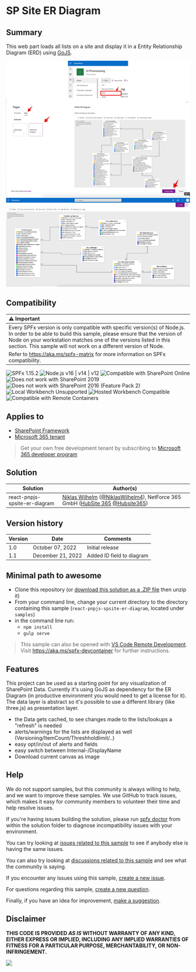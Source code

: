 # SP Site ER Diagram

## Summary

This web part loads all lists on a site and display it in a Entity Relationship Diagram (ERD) using [GoJS](https://www.npmjs.com/package/gojs).

![Best to create a AppPage with the webpart](assets/SPERasAppPage.png)
![ER Webpart in fullscreen](assets/SPERasAppPageFullScreen.png)

## Compatibility

| :warning: Important          |
|:---------------------------|
| Every SPFx version is only compatible with specific version(s) of Node.js. In order to be able to build this sample, please ensure that the version of Node on your workstation matches one of the versions listed in this section. This sample will not work on a different version of Node.|
|Refer to <https://aka.ms/spfx-matrix> for more information on SPFx compatibility.   |

![SPFx 1.15.2](https://img.shields.io/badge/SPFx-1.15.2-green.svg)
![Node.js v16 | v14 | v12](https://img.shields.io/badge/Node.js-v16%20%7C%20v14%20%7C%20v12-green.svg)
![Compatible with SharePoint Online](https://img.shields.io/badge/SharePoint%20Online-Compatible-green.svg)
![Does not work with SharePoint 2019](https://img.shields.io/badge/SharePoint%20Server%202019-Incompatible-red.svg "SharePoint Server 2019 requires SPFx 1.4.1 or lower")
![Does not work with SharePoint 2016 (Feature Pack 2)](https://img.shields.io/badge/SharePoint%20Server%202016%20(Feature%20Pack%202)-Incompatible-red.svg "SharePoint Server 2016 Feature Pack 2 requires SPFx 1.1")
![Local Workbench Unsupported](https://img.shields.io/badge/Local%20Workbench-Unsupported-red.svg "Local workbench is no longer available as of SPFx 1.13 and above")
![Hosted Workbench Compatible](https://img.shields.io/badge/Hosted%20Workbench-Compatible-green.svg)
![Compatible with Remote Containers](https://img.shields.io/badge/Remote%20Containers-Compatible-green.svg)

## Applies to

* [SharePoint Framework](https://docs.microsoft.com/sharepoint/dev/spfx/sharepoint-framework-overview)
* [Microsoft 365 tenant](https://docs.microsoft.com/sharepoint/dev/spfx/set-up-your-development-environment)
> Get your own free development tenant by subscribing to [Microsoft 365 developer program](http://aka.ms/o365devprogram)

## Solution

Solution|Author(s)
--------|---------
react-pnpjs-spsite-er-diagram | [Niklas Wilhelm](https://github.com/ICTNiklasWilhelm) ([@NiklasWilhelm4](https://twitter.com/@NiklasWilhelm4)), NetForce 365 GmbH ([HubSite 365](https://www.hubsite365.com/) [@Hubsite365](https://twitter.com/@Hubsite365))

## Version history

Version|Date|Comments
-------|----|--------
1.0|October 07, 2022|Initial release
1.1|December 21, 2022|Added ID field to diagram

## Minimal path to awesome

* Clone this repository (or [download this solution as a .ZIP file](https://pnp.github.io/download-partial/?url=https://github.com/pnp/sp-dev-fx-webparts/tree/main/samples/react-pnpjs-spsite-er-diagram) then unzip it)
* From your command line, change your current directory to the directory containing this sample (`react-pnpjs-spsite-er-diagram`, located under `samples`)
* in the command line run:
  * `npm install`
  * `gulp serve`

> This sample can also be opened with [VS Code Remote Development](https://code.visualstudio.com/docs/remote/remote-overview). Visit <https://aka.ms/spfx-devcontainer> for further instructions.

## Features

This project can be used as a starting point for any visualization of SharePoint Data. Currently it's using GoJS as dependency for the ER Diagram (in productive environment you would need to get a license for it). The data layer is abstract so it's possible to use a different library (like three.js) as presentation layer.

* the Data gets cached, to see changes made to the lists/lookups a "refresh" is needed
* alerts/warnings for the lists are displayed as well (Versioning/ItemCount/Threshholdlimit/..)
* easy opt/in/out of alerts and fields
* easy switch between Internal-/DisplayName
* Download current canvas as image

## Help

We do not support samples, but this community is always willing to help, and we want to improve these samples. We use GitHub to track issues, which makes it easy for  community members to volunteer their time and help resolve issues.

If you're having issues building the solution, please run [spfx doctor](https://pnp.github.io/cli-microsoft365/cmd/spfx/spfx-doctor/) from within the solution folder to diagnose incompatibility issues with your environment.

You can try looking at [issues related to this sample](https://github.com/pnp/sp-dev-fx-webparts/issues?q=label%3A%22sample%3A%20react-pnpjs-spsite-er-diagram%22) to see if anybody else is having the same issues.

You can also try looking at [discussions related to this sample](https://github.com/pnp/sp-dev-fx-webparts/discussions?discussions_q=react-pnpjs-spsite-er-diagram) and see what the community is saying.

If you encounter any issues using this sample, [create a new issue](https://github.com/pnp/sp-dev-fx-webparts/issues/new?assignees=&labels=Needs%3A+Triage+%3Amag%3A%2Ctype%3Abug-suspected%2Csample%3A%20react-pnpjs-spsite-er-diagram&template=bug-report.yml&sample=react-pnpjs-spsite-er-diagram&authors=@YOURGITHUBUSERNAME&title=react-pnpjs-spsite-er-diagram%20-%20).

For questions regarding this sample, [create a new question](https://github.com/pnp/sp-dev-fx-webparts/issues/new?assignees=&labels=Needs%3A+Triage+%3Amag%3A%2Ctype%3Aquestion%2Csample%3A%20react-pnpjs-spsite-er-diagram&template=question.yml&sample=react-pnpjs-spsite-er-diagram&authors=@YOURGITHUBUSERNAME&title=react-pnpjs-spsite-er-diagram%20-%20).

Finally, if you have an idea for improvement, [make a suggestion](https://github.com/pnp/sp-dev-fx-webparts/issues/new?assignees=&labels=Needs%3A+Triage+%3Amag%3A%2Ctype%3Aenhancement%2Csample%3A%20react-pnpjs-spsite-er-diagram&template=suggestion.yml&sample=react-pnpjs-spsite-er-diagram&authors=@YOURGITHUBUSERNAME&title=react-pnpjs-spsite-er-diagram%20-%20).

## Disclaimer

**THIS CODE IS PROVIDED *AS IS* WITHOUT WARRANTY OF ANY KIND, EITHER EXPRESS OR IMPLIED, INCLUDING ANY IMPLIED WARRANTIES OF FITNESS FOR A PARTICULAR PURPOSE, MERCHANTABILITY, OR NON-INFRINGEMENT.**

<img src="https://pnptelemetry.azurewebsites.net/sp-dev-fx-webparts/samples/react-pnpjs-spsite-er-diagram" />